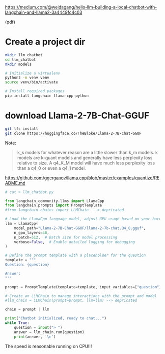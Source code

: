 
https://medium.com/@weidagang/hello-llm-building-a-local-chatbot-with-langchain-and-llama2-3a4449fc4c03

(pdf)

# Create a project dir
```sh
mkdir llm_chatbot
cd llm_chatbot
mkdir models

# Initialize a virtualenv
python3 -m venv venv
source venv/bin/activate

# Install required packages
pip install langchain llama-cpp-python

```


# download Llama-2-7B-Chat-GGUF
```sh
git lfs install 
git clone https://huggingface.co/TheBloke/Llama-2-7B-Chat-GGUF
```

Note:
> k_s models for whatever reason are a little slower than k_m models. k models are k-quant models and generally have less perplexity loss relative to size. A q4_K_M model will have much less perplexity loss than a q4_0 or even a q4_1 model.

https://github.com/ggerganov/llama.cpp/blob/master/examples/quantize/README.md




```py
# cat > llm_chatbot.py

from langchain_community.llms import LlamaCpp
from langchain.prompts import PromptTemplate
#from langchain.chains import LLMChain  --> depricated

# Load the LlamaCpp language model, adjust GPU usage based on your hardware
llm = LlamaCpp(
    model_path="Llama-2-7B-Chat-GGUF/llama-2-7b-chat.Q4_0.gguf",
    n_gpu_layers=40,
    n_batch=512,  # Batch size for model processing
    verbose=False,  # Enable detailed logging for debugging
)

# Define the prompt template with a placeholder for the question
template = """
Question: {question}

Answer:
"""

prompt = PromptTemplate(template=template, input_variables=["question"])

# Create an LLMChain to manage interactions with the prompt and model
#llm_chain = LLMChain(prompt=prompt, llm=llm) --> depricated

chain = prompt | llm

print("Chatbot initialized, ready to chat...")
while True:
    question = input("> ")
    answer = llm_chain.run(question)
    print(answer, '\n')


```

The speed is reasonable running on CPU!!!
